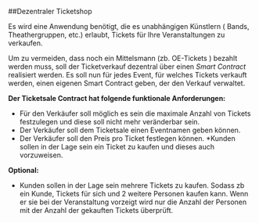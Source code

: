 ##Dezentraler Ticketshop

Es wird eine Anwendung benötigt, die es unabhängigen Künstlern ( Bands, Theathergruppen, etc.) erlaubt, Tickets für Ihre Veranstaltungen zu verkaufen. 

Um zu vermeiden, dass noch ein Mittelsmann (zb. OE-Tickets ) bezahlt werden muss, soll der Ticketverkauf dezentral über einen *Smart Contract* realisiert werden. Es soll nun für jedes Event, für welches Tickets verkauft werden, einen eigenen Smart Contract geben, der den Verkauf verwaltet.

**Der Ticketsale Contract hat folgende funktionale Anforderungen:**
	
* Für den Verkäufer soll möglich es sein die maximale Anzahl von Tickets festzulegen und diese soll nicht mehr veränderbar sein.
* Der Verkäufer soll dem Ticketsale einen Eventnamen geben können.
* Der Verkäufer soll den Preis pro Ticket festlegen können.
*Kunden sollen in der Lage sein ein Ticket zu kaufen und dieses auch vorzuweisen.

**Optional:** 

* Kunden sollen in der Lage sein mehrere Tickets zu kaufen.
Sodass zb ein Kunde, Tickets für sich und 2 weitere Personen  kaufen kann. 
Wenn er sie  bei der Veranstaltung vorzeigt wird nur die Anzahl der Personen 
mit der Anzahl der gekauften Tickets überprüft.
